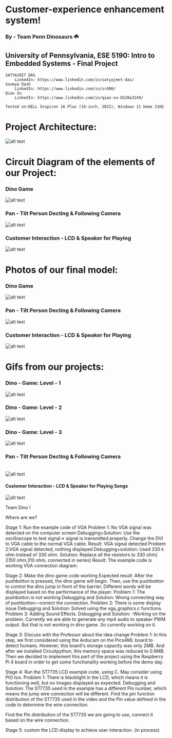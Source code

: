 # Customer-experience enhancement system!
### By - Team Penn Dinosaurs ☘️

## University of Pennsylvania, ESE 5190: Intro to Embedded Systems - Final Project
    SATYAJEET DAS
        LinkedIn: https://www.linkedin.com/in/satyajeet-das/
    Soumya Dash
        LinkedIn: https://www.linkedin.com/in/srd00/
    Qiao Xu
        LinkedIn: https://www.linkedin.com/in/qiao-xu-b520a3249/

    Tested on:DELL Inspiron 16 Plus (16-inch, 2022), Windows 11 Home 21H2

# Project Architecture: <br />
![alt text](https://github.com/satyajeetburla/ESE-519-FINAL-PROJECT/blob/main/media/triangle.png)<br />



# Circuit Diagram of the elements of our Project:<br />
### Dino Game
![alt text](https://github.com/satyajeetburla/ESE-519-FINAL-PROJECT/blob/main/diagram/Circuit%20Diagram/Dino_Game_Ckt.png)<br />
### Pan - Tilt Person Decting & Following Camera
![alt text](https://github.com/satyajeetburla/ESE-519-FINAL-PROJECT/blob/main/diagram/Circuit%20Diagram/Pan_Tilt_Camera_Ckt.png)<br />
### Customer Interaction - LCD & Speaker for Playing
![alt text](https://github.com/satyajeetburla/ESE-519-FINAL-PROJECT/blob/main/diagram/Circuit%20Diagram/Human_Interaction_System(LCD%2BSpeaker)_Ckt.png)<br />


# Photos of our final model:<br />
### Dino Game
![alt text](https://github.com/satyajeetburla/ESE-519-FINAL-PROJECT/blob/main/media/Photos%20of%20Final%20Models/Dino%20Game.JPG)<br />
### Pan - Tilt Person Decting & Following Camera
![alt text](https://github.com/satyajeetburla/ESE-519-FINAL-PROJECT/blob/main/media/Photos%20of%20Final%20Models/Pan%20Tilt.jpg)<br />
### Customer Interaction - LCD & Speaker for Playing
![alt text](https://github.com/satyajeetburla/ESE-519-FINAL-PROJECT/blob/main/media/Photos%20of%20Final%20Models/Speaker%20and%20LCD.JPG)<br />

# Gifs from our projects:<br />
### Dino - Game: Level - 1<br />
![alt text](https://github.com/satyajeetburla/ESE-519-FINAL-PROJECT/blob/main/media/GIF/dino_level1%2000_00_00-00_00_30.gif)<br />
### Dino - Game: Level - 2<br />
![alt text](https://github.com/satyajeetburla/ESE-519-FINAL-PROJECT/blob/main/media/GIF/dino_level2%2000_00_00-00_00_30.gif)<br />
### Dino - Game: Level - 3<br />
![alt text](https://github.com/satyajeetburla/ESE-519-FINAL-PROJECT/blob/main/media/GIF/Dino_Level3%2000_00_00-00_00_30.gif)<br />
### Pan - Tilt Person Decting & Following Camera<br /><br />
![alt text](https://github.com/satyajeetburla/ESE-519-FINAL-PROJECT/blob/main/media/GIF/Face%20detection%2000_00_00-00_00_30.gif)<br />
#### Customer Interaction - LCD & Speaker for Playing Songs<br />
![alt text](https://github.com/satyajeetburla/ESE-519-FINAL-PROJECT/blob/main/media/GIF/LCD_Speaker%2000_00_00-00_00_30.gif)<br />

Team Dino !

Where are we?

Stage 1: Run the example code of VGA 
Problem 1: No VGA signal was detected on the computer screen
Debugging+Solution: 
Use the oscilloscope to test signal→ signal is transmitted properly.
Change the DVI to VGA cable to the normal VGA cable.
Result: VGA signal detected
Problem 2:VGA signal detected, nothing displayed
Debugging+solution: 
Used 330 k ohm instead of 330 ohm.
Solution: Replace all the resistors to 330 ohm( 2*150 ohm,3*10 ohm, connected in series)
	Result: The example code is working
VGA connection diagram:



Stage 2: Make the dino game code working
	Expected result: After the pushbotton is pressed, the dino game will begin. Then, use the pushbotton to control the dino jump in front of the barrier. Different words will be displayed based on the performance of the player.
	Problem 1: The pushbotton is not working
 	Debugging and Solution: Wrong connecting way of pushbotton—correct the connection.
	Problem 2: There is some display issue
	Debugging and Solution: Solved using the vga_graphics.c functions.
	Problem 3: Adding Sound Effects.
	Debugging and Solution: -Working on the problem. Currently we are able to generate any mp4 audio to speaker PWM output. But that is not working in dino game. So currently working on it.

Stage 3: Discuss with the Professor about the idea change
Problem 1:
In this step, we first considered using the Arducam on the Pico4ML board to detect humans. However, this board's storage capacity was only 2MB. And after we installed Circuitpython, this memory space was reduced to 0.9MB. Then we decided to implement this part of the project using the Raspberry Pi 4 board in order to get some functionality working before the demo day.  

Stage 4: Run the ST7735 LCD example code, using C. May consider using PIO too.
	Problem 1: There is blacklight in the LCD, which means it is functioning well, but no images displayed as expected.
	Debugging and Solution: The ST7735 used in the example has a different Pin number, which means the jump wire connection will be different.
Find the pin function distribution of the ST7735 used in the video and the Pin value defined in the code to determine the wire connection.

Find the Pin distribution of the ST7735 we are going to use, connect it based on the wire connection.


Stage 5: custom the LCD display to achieve user interaction. (in process)
